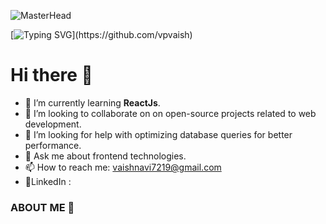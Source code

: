 ![MasterHead](https://camo.githubusercontent.com/ba9f3bd30647e352a3f5e1e45eb45c6ec7bad6155cd16aaedf4a426738da0ca5/68747470733a2f2f696e646f616e616c79746963612e636f6d2f7374617469632f696d616765732f62616e6e6572722e676966)

[![Typing SVG](https://readme-typing-svg.herokuapp.com?font=roboto&color=%23F7C51D&size=18&vCenter=true&height=16&lines=Hi+there+%2CI'm+Vaishnavi+Patil;I+learn+FrontEnd+stuffs.;You+can+c%C3%B8ntact+me+in+discord.;Hi+there%2C+You+can+call+me+Vaishnavi.;Hi+there%2C+I'm+Graduated+CSE+student;Hi+there%2C+I+play+music+stuffs.)](https://github.com/vpvaish)


<h1>Hi there 👋</h1>

 
- 🌱 I’m currently learning <b>ReactJs</b>.
- 👯 I’m looking to collaborate on on open-source projects related to web development.
- 🤔 I’m looking for help with optimizing database queries for better performance.
- 💬 Ask me about frontend technologies.
- 📫 How to reach me: vaishnavi7219@gmail.com
- 🔗LinkedIn :

### ABOUT ME 👋



<!--
**vpvaish/vpvaish** is a ✨ _special_ ✨ repository because its `README.md` (this file) appears on your GitHub profile.

Here are some ideas to get you started:

- 🔭 I’m currently working on 
- 🌱 I’m currently learning Java and web development for my journey as a software developer.
- 👯 I’m looking to collaborate on on open-source projects related to web development.
- 🤔 I’m looking for help with optimizing database queries for better performance.
- 💬 Ask me about frontend technologies.
- 📫 How to reach me: vaishnavi7219@gmail.com
- 😄 Pronouns: ...
- ⚡ Fun fact: ...
-->
